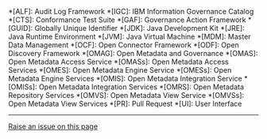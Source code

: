 <!-- SPDX-License-Identifier: CC-BY-4.0 -->
<!-- Copyright Contributors to the Egeria project. -->

*[ALF]: Audit Log Framework
*[IGC]: IBM Information Governance Catalog
*[CTS]: Conformance Test Suite
*[GAF]: Governance Action Framework
*[GUID]: Globally Unique Identifier
*[JDK]: Java Development Kit
*[JRE]: Java Runtime Environment
*[JVM]: Java Virtual Machine
*[MDM]: Master Data Management
*[OCF]: Open Connector Framework
*[ODF]: Open Discovery Framework
*[OMAG]: Open Metadata and Governance
*[OMAS]: Open Metadata Access Service
*[OMASs]: Open Metadata Access Services
*[OMES]: Open Metadata Engine Service
*[OMESs]: Open Metadata Engine Services
*[OMIS]: Open Metadata Integration Service
*[OMISs]: Open Metadata Integration Services
*[OMRS]: Open Metadata Repository Services
*[OMVS]: Open Metadata View Service
*[OMVSs]: Open Metadata View Services
*[PR]: Pull Request
*[UI]: User Interface

----
[Raise an issue on this page](https://github.com/odpi/egeria-docs/issues)